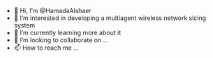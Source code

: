 - 👋 Hi, I’m @HamadaAlshaer
- 👀 I’m interested in developing a multiagent wireless network slcing  system 
- 🌱 I’m currently learning more about it 
- 💞️ I’m looking to collaborate on ...
- 📫 How to reach me ...

<!---
HamadaAlshaer/HamadaAlshaer is a ✨ special ✨ repository because its `README.md` (this file) appears on your GitHub profile.
You can click the Preview link to take a look at your changes.
--->
